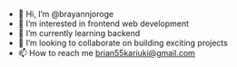 - 👋 Hi, I’m @brayannjoroge
- 👀 I’m interested in frontend web development
- 🌱 I’m currently learning backend
- 💞️ I’m looking to collaborate on building exciting projects
- 📫 How to reach me brian55kariuki@gmail.com

<!---
brayannjoroge/brayannjoroge is a ✨ special ✨ repository because its `README.md` (this file) appears on your GitHub profile.
You can click the Preview link to take a look at your changes.
--->
